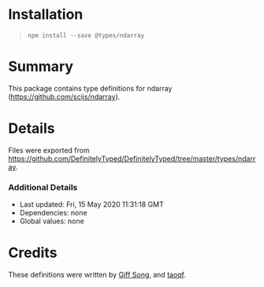 # Installation
> `npm install --save @types/ndarray`

# Summary
This package contains type definitions for ndarray (https://github.com/scijs/ndarray).

# Details
Files were exported from https://github.com/DefinitelyTyped/DefinitelyTyped/tree/master/types/ndarray.

### Additional Details
 * Last updated: Fri, 15 May 2020 11:31:18 GMT
 * Dependencies: none
 * Global values: none

# Credits
These definitions were written by [Giff Song](https://github.com/pawsong), and [taoqf](https://github.com/taoqf).
